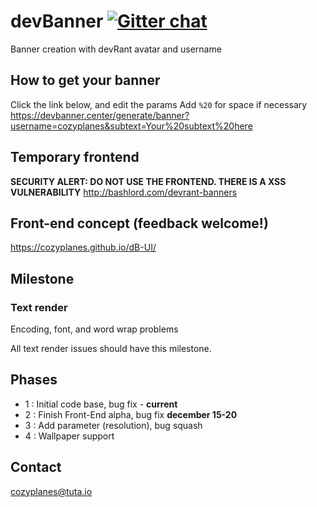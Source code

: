
# devBanner [![Gitter chat](https://badges.gitter.im/gitterHQ/services.png)](https://gitter.im/devBanner/Lobby)
Banner creation with devRant avatar and username

## How to get your banner
Click the link below, and edit the params
Add `%20` for space if necessary
https://devbanner.center/generate/banner?username=cozyplanes&subtext=Your%20subtext%20here

## Temporary frontend
**SECURITY ALERT: DO NOT USE THE FRONTEND. THERE IS A XSS VULNERABILITY** 
http://bashlord.com/devrant-banners

## Front-end concept (feedback welcome!)
https://cozyplanes.github.io/dB-UI/

## Milestone
### Text render
Encoding, font, and word wrap problems

All text render issues should have this milestone.

## Phases

- 1 : Initial code base, bug fix - **current**
- 2 : Finish Front-End alpha, bug fix **december 15-20**
- 3 : Add parameter (resolution), bug squash
- 4 : Wallpaper support

## Contact
<cozyplanes@tuta.io>
